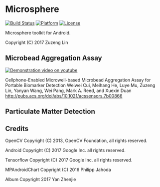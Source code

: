 Microsphere
===============
[![Build Status](https://travis-ci.org/linzuzeng/Microsphere.svg?branch=master)](https://travis-ci.org/linzuzeng/Microsphere)
[![Platform](https://img.shields.io/badge/platform-Android-green.svg)](https://www.android.com)
[![License](https://img.shields.io/github/license/linzuzeng/Microsphere.svg)](https://github.com/linzuzeng/Microsphere/blob/master/LICENSE)

Microsphere toolkit for Android.

Copyright (C) 2017 Zuzeng Lin


Microbead Aggregation Assay
---------
[![Demonstration video on youtube](https://img.youtube.com/vi/RfW5BJC2Gps/0.jpg)](https://www.youtube.com/watch?v=RfW5BJC2Gps)

Cellphone-Enabled Microwell-based Microbead Aggregation Assay for Portable Biomarker Detection
Weiwei Cui, Meihang He, Luye Mu, Zuzeng Lin, Yanyan Wang, Wei Pang, Mark A. Reed, and Xuexin Duan
http://pubs.acs.org/doi/abs/10.1021/acssensors.7b00866

Particulate Matter Detection
----------



Credits
---------
OpenCV
Copyright (C) 2013, OpenCV Foundation, all rights reserved.

Android
Copyright (C) 2017 Google Inc. all rights reserved. 

Tensorflow
Copyright (C) 2017 Google Inc. all rights reserved. 

MPAndroidChart
Copyright (C) 2016 Philipp Jahoda

Album
Copyright 2017 Yan Zhenjie
